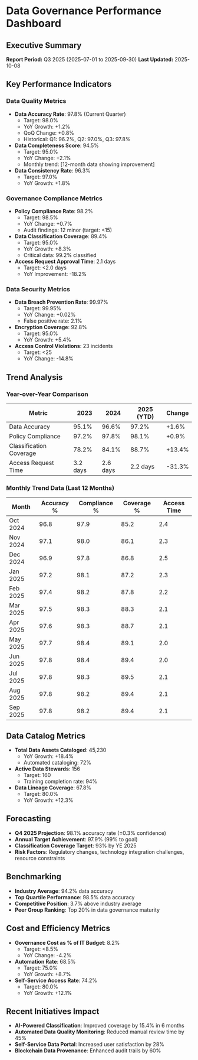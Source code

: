 # Data Governance Performance Dashboard

## Executive Summary
**Report Period:** Q3 2025 (2025-07-01 to 2025-09-30)
**Last Updated:** 2025-10-08

## Key Performance Indicators

### Data Quality Metrics
- **Data Accuracy Rate**: 97.8% (Current Quarter)
  - Target: 98.0%
  - YoY Growth: +1.2%
  - QoQ Change: +0.8%
  - Historical: Q1: 96.2%, Q2: 97.0%, Q3: 97.8%
- **Data Completeness Score**: 94.5%
  - Target: 95.0%
  - YoY Change: +2.1%
  - Monthly trend: [12-month data showing improvement]
- **Data Consistency Rate**: 96.3%
  - Target: 97.0%
  - YoY Growth: +1.8%

### Governance Compliance Metrics
- **Policy Compliance Rate**: 98.2%
  - Target: 98.5%
  - YoY Change: +0.7%
  - Audit findings: 12 minor (target: <15)
- **Data Classification Coverage**: 89.4%
  - Target: 95.0%
  - YoY Growth: +8.3%
  - Critical data: 99.2% classified
- **Access Request Approval Time**: 2.1 days
  - Target: <2.0 days
  - YoY Improvement: -18.2%

### Data Security Metrics
- **Data Breach Prevention Rate**: 99.97%
  - Target: 99.95%
  - YoY Change: +0.02%
  - False positive rate: 2.1%
- **Encryption Coverage**: 92.8%
  - Target: 95.0%
  - YoY Growth: +5.4%
- **Access Control Violations**: 23 incidents
  - Target: <25
  - YoY Change: -14.8%

## Trend Analysis

### Year-over-Year Comparison
| Metric | 2023 | 2024 | 2025 (YTD) | Change |
|--------|------|------|------------|--------|
| Data Accuracy | 95.1% | 96.6% | 97.2% | +1.6% |
| Policy Compliance | 97.2% | 97.8% | 98.1% | +0.9% |
| Classification Coverage | 78.2% | 84.1% | 88.7% | +13.4% |
| Access Request Time | 3.2 days | 2.6 days | 2.2 days | -31.3% |

### Monthly Trend Data (Last 12 Months)
| Month | Accuracy % | Compliance % | Coverage % | Access Time |
|-------|------------|--------------|------------|-------------|
| Oct 2024 | 96.8 | 97.9 | 85.2 | 2.4 |
| Nov 2024 | 97.1 | 98.0 | 86.1 | 2.3 |
| Dec 2024 | 96.9 | 97.8 | 86.8 | 2.5 |
| Jan 2025 | 97.2 | 98.1 | 87.2 | 2.3 |
| Feb 2025 | 97.4 | 98.2 | 87.8 | 2.2 |
| Mar 2025 | 97.5 | 98.3 | 88.3 | 2.1 |
| Apr 2025 | 97.6 | 98.3 | 88.7 | 2.1 |
| May 2025 | 97.7 | 98.4 | 89.1 | 2.0 |
| Jun 2025 | 97.8 | 98.4 | 89.4 | 2.0 |
| Jul 2025 | 97.8 | 98.3 | 89.5 | 2.1 |
| Aug 2025 | 97.8 | 98.2 | 89.4 | 2.1 |
| Sep 2025 | 97.8 | 98.2 | 89.4 | 2.1 |

## Data Catalog Metrics
- **Total Data Assets Cataloged**: 45,230
  - YoY Growth: +18.4%
  - Automated cataloging: 72%
- **Active Data Stewards**: 156
  - Target: 160
  - Training completion rate: 94%
- **Data Lineage Coverage**: 67.8%
  - Target: 80.0%
  - YoY Growth: +12.3%

## Forecasting
- **Q4 2025 Projection**: 98.1% accuracy rate (±0.3% confidence)
- **Annual Target Achievement**: 97.9% (99% to goal)
- **Classification Coverage Target**: 93% by YE 2025
- **Risk Factors**: Regulatory changes, technology integration challenges, resource constraints

## Benchmarking
- **Industry Average**: 94.2% data accuracy
- **Top Quartile Performance**: 98.5% data accuracy
- **Competitive Position**: 3.7% above industry average
- **Peer Group Ranking**: Top 20% in data governance maturity

## Cost and Efficiency Metrics
- **Governance Cost as % of IT Budget**: 8.2%
  - Target: <8.5%
  - YoY Change: -4.2%
- **Automation Rate**: 68.5%
  - Target: 75.0%
  - YoY Growth: +8.7%
- **Self-Service Access Rate**: 74.2%
  - Target: 80.0%
  - YoY Growth: +12.1%

## Recent Initiatives Impact
- **AI-Powered Classification**: Improved coverage by 15.4% in 6 months
- **Automated Data Quality Monitoring**: Reduced manual review time by 45%
- **Self-Service Data Portal**: Increased user satisfaction by 28%
- **Blockchain Data Provenance**: Enhanced audit trails by 60%
